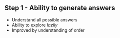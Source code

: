 ## Step 1 - Ability to generate answers

   * Understand all possible answers
   * Ability to explore _lazily_
   * Improved by understanding of order

